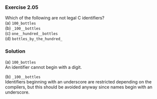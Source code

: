 ### Exercise 2.05
Which of the following are not legal C identifiers?  
(a) `100_bottles`  
(b) `_100__bottles`  
(c) `one__hundred__bottles`  
(d) `bottles_by_the_hundred_`

### Solution
(a) `100_bottles`  
An identifier cannot begin with a digit.

(b) `_100__bottles`  
Identifiers beginning with an underscore are restricted depending on the compilers, but this should be avoided anyway since names begin with an underscore.

